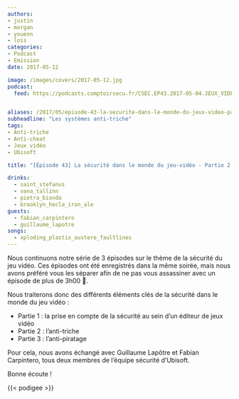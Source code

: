 ```yaml
---
authors:
- justin
- morgan
- youenn
- lois
categories:
- Podcast
- Emission
date: 2017-05-12

image: /images/covers/2017-05-12.jpg
podcast:
  feed: https://podcasts.comptoirsecu.fr/CSEC.EP43.2017-05-04.JEUX_VIDEO-2.mp3


aliases: /2017/05/episode-43-la-securite-dans-le-monde-du-jeux-video-partie-23-les-systemes-anti-triches/
subheadline: "Les systèmes anti-triche"
tags:
- Anti-triche
- Anti-cheat
- Jeux vidéo
- Ubisoft

title: "[Épisode 43] La sécurité dans le monde du jeu-vidéo - Partie 2 sur 3"

drinks:
  - saint_stefanus
  - vana_tallinn
  - pietra_bionda
  - brooklyn_hecla_iron_ale
guests:
  - fabian_carpintero
  - guillaume_lapotre
songs:
  - xploding_plastix_austere_faultlines
---
```

Nous continuons notre série de 3 épisodes sur le thème de la sécurité du jeu vidéo. Ces épisodes ont été enregistrés dans la même soirée, mais nous avons préféré vous les séparer afin de ne pas vous assassiner avec un épisode de plus de 3h00 🙂.

Nous traiterons donc des différents éléments clés de la sécurité dans le monde du jeu vidéo :

- Partie 1 : la prise en compte de la sécurité au sein d’un éditeur de jeux vidéo
- Partie 2 : l’anti-triche
- Partie 3 : l’anti-piratage

Pour cela, nous avons échangé avec Guillaume Lapôtre et Fabian Carpintero, tous deux membres de l’équipe sécurité d’Ubisoft.

Bonne écoute !

{{< podigee >}}

